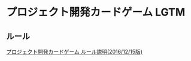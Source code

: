 # プロジェクト開発カードゲーム LGTM

## ルール

[プロジェクト開発カードゲーム ルール説明(2016/12/15版)](https://speakerdeck.com/hiroosak/15ban)
